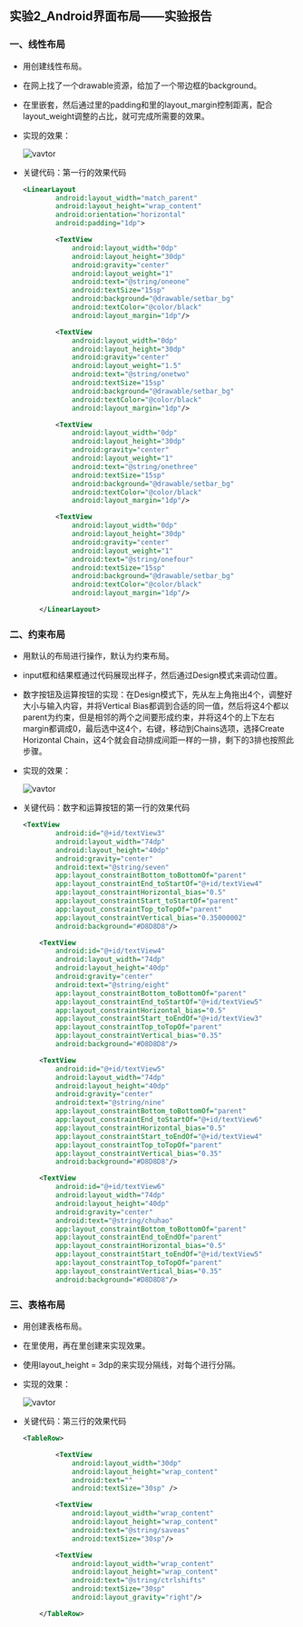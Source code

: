 ## 实验2_Android界面布局——实验报告

### 一、线性布局

* 用<LinearLayout>创建线性布局。
* 在网上找了一个drawable资源，给<Textview>加了一个带边框的background。
* 在<LinearLayout>里嵌套<LinearLayout>，然后通过<LinearLayout>里的padding和<Textview>里的layout_margin控制距离，配合layout_weight调整<Textview>的占比，就可完成所需要的效果。

 * 实现的效果：

   ![vavtor](https://github.com/greattt777/AndroidLab/blob/master/LabImage/Lab2_InterfaceLayout/1.png)

 * 关键代码：第一行的效果代码

   ```xml
   <LinearLayout
           android:layout_width="match_parent"
           android:layout_height="wrap_content"
           android:orientation="horizontal"
           android:padding="1dp">
   
           <TextView
               android:layout_width="0dp"
               android:layout_height="30dp"
               android:gravity="center"
               android:layout_weight="1"
               android:text="@string/oneone"
               android:textSize="15sp"
               android:background="@drawable/setbar_bg"
               android:textColor="@color/black"
               android:layout_margin="1dp"/>
   
           <TextView
               android:layout_width="0dp"
               android:layout_height="30dp"
               android:gravity="center"
               android:layout_weight="1.5"
               android:text="@string/onetwo"
               android:textSize="15sp"
               android:background="@drawable/setbar_bg"
               android:textColor="@color/black"
               android:layout_margin="1dp"/>
   
           <TextView
               android:layout_width="0dp"
               android:layout_height="30dp"
               android:gravity="center"
               android:layout_weight="1"
               android:text="@string/onethree"
               android:textSize="15sp"
               android:background="@drawable/setbar_bg"
               android:textColor="@color/black"
               android:layout_margin="1dp"/>
   
           <TextView
               android:layout_width="0dp"
               android:layout_height="30dp"
               android:gravity="center"
               android:layout_weight="1"
               android:text="@string/onefour"
               android:textSize="15sp"
               android:background="@drawable/setbar_bg"
               android:textColor="@color/black"
               android:layout_margin="1dp"/>
   
       </LinearLayout>
   ```

   

### 二、约束布局

* 用默认的布局进行操作，默认为约束布局。
* input框和结果框通过代码展现出样子，然后通过Design模式来调动位置。
* 数字按钮及运算按钮的实现：在Design模式下，先从左上角拖出4个<Textview>，调整好大小与输入内容，并将Vertical Bias都调到合适的同一值，然后将这4个<Textview>都以parent为约束，但是相邻的两个之间要形成约束，并将这4个<Textview>的上下左右margin都调成0，最后选中这4个<Textview>，右键，移动到Chains选项，选择Create Horizontal Chain，这4个<Textview>就会自动排成间距一样的一排，剩下的3排也按照此步骤。

 * 实现的效果：

   ![vavtor](https://github.com/greattt777/AndroidLab/blob/master/LabImage/Lab2_InterfaceLayout/2.png)

 * 关键代码：数字和运算按钮的第一行的效果代码

   ```xml
   <TextView
           android:id="@+id/textView3"
           android:layout_width="74dp"
           android:layout_height="40dp"
           android:gravity="center"
           android:text="@string/seven"
           app:layout_constraintBottom_toBottomOf="parent"
           app:layout_constraintEnd_toStartOf="@+id/textView4"
           app:layout_constraintHorizontal_bias="0.5"
           app:layout_constraintStart_toStartOf="parent"
           app:layout_constraintTop_toTopOf="parent"
           app:layout_constraintVertical_bias="0.35000002"
           android:background="#D8D8D8"/>
   
       <TextView
           android:id="@+id/textView4"
           android:layout_width="74dp"
           android:layout_height="40dp"
           android:gravity="center"
           android:text="@string/eight"
           app:layout_constraintBottom_toBottomOf="parent"
           app:layout_constraintEnd_toStartOf="@+id/textView5"
           app:layout_constraintHorizontal_bias="0.5"
           app:layout_constraintStart_toEndOf="@+id/textView3"
           app:layout_constraintTop_toTopOf="parent"
           app:layout_constraintVertical_bias="0.35"
           android:background="#D8D8D8"/>
   
       <TextView
           android:id="@+id/textView5"
           android:layout_width="74dp"
           android:layout_height="40dp"
           android:gravity="center"
           android:text="@string/nine"
           app:layout_constraintBottom_toBottomOf="parent"
           app:layout_constraintEnd_toStartOf="@+id/textView6"
           app:layout_constraintHorizontal_bias="0.5"
           app:layout_constraintStart_toEndOf="@+id/textView4"
           app:layout_constraintTop_toTopOf="parent"
           app:layout_constraintVertical_bias="0.35"
           android:background="#D8D8D8"/>
   
       <TextView
           android:id="@+id/textView6"
           android:layout_width="74dp"
           android:layout_height="40dp"
           android:gravity="center"
           android:text="@string/chuhao"
           app:layout_constraintBottom_toBottomOf="parent"
           app:layout_constraintEnd_toEndOf="parent"
           app:layout_constraintHorizontal_bias="0.5"
           app:layout_constraintStart_toEndOf="@+id/textView5"
           app:layout_constraintTop_toTopOf="parent"
           app:layout_constraintVertical_bias="0.35"
           android:background="#D8D8D8"/>
   ```

   

### 三、表格布局

* 用<TableLayout>创建表格布局。
* 在<TableLayout>里使用<TableRow>，再在<TableRow>里创建<Textview>来实现效果。
* 使用layout_height = 3dp的<Textview>来实现分隔线，对每个<TableRow>进行分隔。

 * 实现的效果：

   ![vavtor](https://github.com/greattt777/AndroidLab/blob/master/LabImage/Lab2_InterfaceLayout/3.png)

 * 关键代码：第三行的效果代码

   ```xml
   <TableRow>
   
           <TextView
               android:layout_width="30dp"
               android:layout_height="wrap_content"
               android:text=""
               android:textSize="30sp" />
   
           <TextView
               android:layout_width="wrap_content"
               android:layout_height="wrap_content"
               android:text="@string/saveas"
               android:textSize="30sp"/>
   
           <TextView
               android:layout_width="wrap_content"
               android:layout_height="wrap_content"
               android:text="@string/ctrlshifts"
               android:textSize="30sp"
               android:layout_gravity="right"/>
   
       </TableRow>
   ```

   
